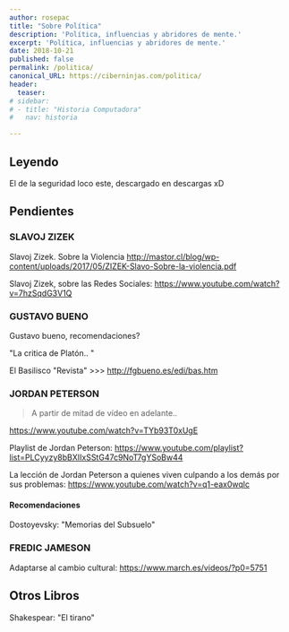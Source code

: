 ```yaml
---
author: rosepac
title: "Sobre Política"
description: 'Política, influencias y abridores de mente.'
excerpt: 'Política, influencias y abridores de mente.'
date: 2018-10-21
published: false
permalink: /politica/
canonical_URL: https://ciberninjas.com/politica/
header:
  teaser: 
# sidebar:
# - title: "Historia Computadora"
#   nav: historia

---
```


## Leyendo

El de la seguridad loco este, descargado en descargas xD

## Pendientes

### SLAVOJ ZIZEK
Slavoj Zizek. Sobre la Violencia 
http://mastor.cl/blog/wp-content/uploads/2017/05/ZIZEK-Slavo-Sobre-la-violencia.pdf

Slavoj Zizek, sobre las Redes Sociales: https://www.youtube.com/watch?v=7hzSqdG3V1Q

### GUSTAVO BUENO
Gustavo bueno, recomendaciones? 

"La critica de Platón.. "

El Basilisco "Revista" >>> http://fgbueno.es/edi/bas.htm

### JORDAN PETERSON

> A partir de mitad de vídeo en adelante.. 

https://www.youtube.com/watch?v=TYb93T0xUgE

Playlist de Jordan Peterson: https://www.youtube.com/playlist?list=PLCyyzy8bBXIIxSStG47c9NoT7gYSoBw44

La lección de Jordan Peterson a quienes viven culpando a los demás por sus problemas: https://www.youtube.com/watch?v=q1-eax0wqlc

#### Recomendaciones

Dostoyevsky: "Memorias del Subsuelo"

### FREDIC JAMESON

Adaptarse al cambio cultural: https://www.march.es/videos/?p0=5751

## Otros Libros

Shakespear: "El tirano"